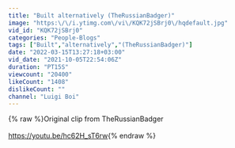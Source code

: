 ```yaml
---
title: "Built alternatively (TheRussianBadger)"
image: "https:\/\/i.ytimg.com\/vi\/KQK72jSBrj0\/hqdefault.jpg"
vid_id: "KQK72jSBrj0"
categories: "People-Blogs"
tags: ["Built","alternatively","(TheRussianBadger)"]
date: "2022-03-15T13:27:18+03:00"
vid_date: "2021-10-05T22:54:06Z"
duration: "PT15S"
viewcount: "20400"
likeCount: "1408"
dislikeCount: ""
channel: "Luigi Boi"
---
```

{% raw %}Original clip from TheRussianBadger<br /><br /><a rel="nofollow" target="blank" href="https://youtu.be/hc62H_sT6rw">https://youtu.be/hc62H_sT6rw</a>{% endraw %}
